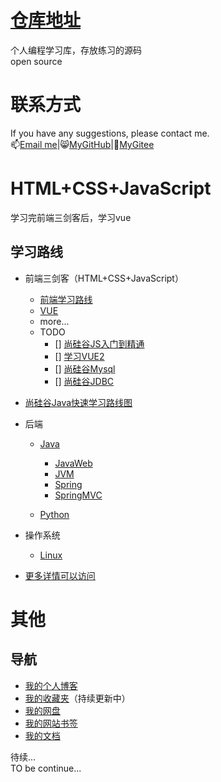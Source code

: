 # [仓库地址](https://github.com/a1046700338/LearningRoute)
个人编程学习库，存放练习的源码  
open source
# 联系方式
If you have any suggestions, please contact me.  
📫[Email me](mailto:sakurafeiyu666@163.com)|😸[MyGitHub](https://github.com/a1046700338)|🐼[MyGitee](https://gitee.com/sakurafeiyu/)

# HTML+CSS+JavaScript
学习完前端三剑客后，学习vue
## 学习路线
* 前端三剑客（HTML+CSS+JavaScript）
  * [前端学习路线](https://objtube.gitee.io/front-end-roadmap/#/)
  * [VUE](https://sakurafeiyu.top/docs/#/zh-cn/vue.md)
  * more...
  * TODO
    - [] [尚硅谷JS入门到精通](https://www.bilibili.com/video/BV1YW411T7GX?p=82)
    - [] [学习VUE2]()
    - [] [尚硅谷Mysql](https://www.bilibili.com/video/BV1iq4y1u7vj?p=5)
    - [] [尚硅谷JDBC](https://www.bilibili.com/video/BV1eJ411c7rf?p=6&spm_id_from=pageDriver)

* [尚硅谷Java快速学习路线图](https://www.bilibili.com/read/cv5216534?spm_id_from=333.788.b_636f6d6d656e74.8)
* 后端
  * [Java](https://www.bilibili.com/video/BV1Kb411W75N?p=50)
    * [JavaWeb]()
    * [JVM]()
    * [Spring]()
    * [SpringMVC]()

  * [Python]()
* 操作系统
  * [Linux]()  
* [更多详情可以访问](https://sakurafeiyu.top/docs/#/about.md)


# 其他
## 导航
- [我的个人博客](https://sakurafeiyu.top/)
- [我的收藏夹](https://kdocs.cn/l/ccWAkdSc4hd2)（持续更新中）
- [我的网盘](https://huafeiyu-onedrive-huafeiyu.vercel.app/zh-CN/)
- [我的网站书签](https://sakurafeiyu.top/bookmark/cn/index.html)
- [我的文档](#)


待续...  
TO be continue...
